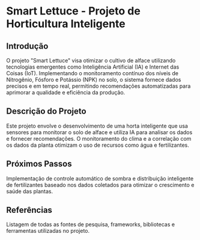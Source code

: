 
# Smart Lettuce - Projeto de Horticultura Inteligente

## Introdução
O projeto "Smart Lettuce" visa otimizar o cultivo de alface utilizando tecnologias emergentes como Inteligência Artificial (IA) e Internet das Coisas (IoT). Implementando o monitoramento contínuo dos níveis de Nitrogênio, Fósforo e Potássio (NPK) no solo, o sistema fornece dados precisos e em tempo real, permitindo recomendações automatizadas para aprimorar a qualidade e eficiência da produção.

## Descrição do Projeto
Este projeto envolve o desenvolvimento de uma horta inteligente que usa sensores para monitorar o solo de alface e utiliza IA para analisar os dados e fornecer recomendações. O monitoramento do clima e a correlação com os dados da planta otimizam o uso de recursos como água e fertilizantes.


## Próximos Passos
Implementação de controle automático de sombra e distribuição inteligente de fertilizantes baseado nos dados coletados para otimizar o crescimento e saúde das plantas.

## Referências
Listagem de todas as fontes de pesquisa, frameworks, bibliotecas e ferramentas utilizadas no projeto.
